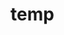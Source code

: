 # temp





























































































































































































































































